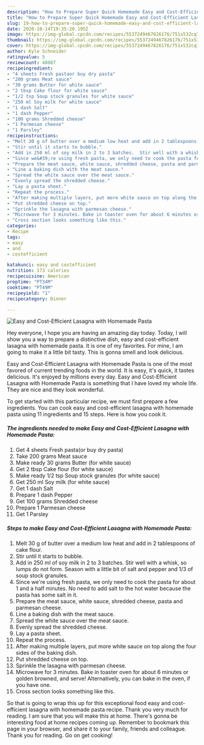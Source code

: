 ```yaml
---
description: "How to Prepare Super Quick Homemade Easy and Cost-Efficient Lasagna with Homemade Pasta"
title: "How to Prepare Super Quick Homemade Easy and Cost-Efficient Lasagna with Homemade Pasta"
slug: 19-how-to-prepare-super-quick-homemade-easy-and-cost-efficient-lasagna-with-homemade-pasta
date: 2020-10-14T19:35:20.195Z
image: https://img-global.cpcdn.com/recipes/5537249467826176/751x532cq70/easy-and-cost-efficient-lasagna-with-homemade-pasta-recipe-main-photo.jpg
thumbnail: https://img-global.cpcdn.com/recipes/5537249467826176/751x532cq70/easy-and-cost-efficient-lasagna-with-homemade-pasta-recipe-main-photo.jpg
cover: https://img-global.cpcdn.com/recipes/5537249467826176/751x532cq70/easy-and-cost-efficient-lasagna-with-homemade-pasta-recipe-main-photo.jpg
author: Kyle Schneider
ratingvalue: 5
reviewcount: 48087
recipeingredient:
- "4 sheets Fresh pastaor buy dry pasta"
- "200 grams Meat sauce"
- "30 grams Butter for white sauce"
- "2 tbsp Cake flour for white sauce"
- "1/2 tsp Soup stock granules for white sauce"
- "250 ml Soy milk for white sauce"
- "1 dash Salt"
- "1 dash Pepper"
- "100 grams Shredded cheese"
- "1 Parmesan cheese"
- "1 Parsley"
recipeinstructions:
- "Melt 30 g of butter over a medium low heat and add in 2 tablespoons of cake flour."
- "Stir until it starts to bubble."
- "Add in 250 ml of soy milk in 2 to 3 batches.  Stir well with a whisk, so lumps do not form. Season with a little bit of salt and pepper and 1/3 of soup stock granules."
- "Since we&#39;re using fresh pasta, we only need to cook the pasta for about 1 and a half minutes. No need to add salt to the hot water because the pasta has some salt in it."
- "Prepare the meat sauce, white sauce, shredded cheese, pasta and parmesan cheese."
- "Line a baking dish with the meat sauce."
- "Spread the white sauce over the meat sauce."
- "Evenly spread the shredded cheese."
- "Lay a pasta sheet."
- "Repeat the process."
- "After making multiple layers, put more white sauce on top along the four sides of the baking dish."
- "Put shredded cheese on top."
- "Sprinkle the lasagna with parmesan cheese."
- "Microwave for 3 minutes. Bake in toaster oven for about 6 minutes or golden browned, and serve! Alternatively, you can bake in the oven, if you have one."
- "Cross section looks something like this."
categories:
- Recipe
tags:
- easy
- and
- costefficient

katakunci: easy and costefficient 
nutrition: 173 calories
recipecuisine: American
preptime: "PT34M"
cooktime: "PT49M"
recipeyield: "1"
recipecategory: Dinner

---
```



![Easy and Cost-Efficient Lasagna with Homemade Pasta](https://img-global.cpcdn.com/recipes/5537249467826176/751x532cq70/easy-and-cost-efficient-lasagna-with-homemade-pasta-recipe-main-photo.jpg)

Hey everyone, I hope you are having an amazing day today. Today, I will show you a way to prepare a distinctive dish, easy and cost-efficient lasagna with homemade pasta. It is one of my favorites. For mine, I am going to make it a little bit tasty. This is gonna smell and look delicious.

Easy and Cost-Efficient Lasagna with Homemade Pasta is one of the most favored of current trending foods in the world. It is easy, it's quick, it tastes delicious. It's enjoyed by millions every day. Easy and Cost-Efficient Lasagna with Homemade Pasta is something that I have loved my whole life. They are nice and they look wonderful.




To get started with this particular recipe, we must first prepare a few ingredients. You can cook easy and cost-efficient lasagna with homemade pasta using 11 ingredients and 15 steps. Here is how you cook it.

<!--inarticleads1-->

##### The ingredients needed to make Easy and Cost-Efficient Lasagna with Homemade Pasta:

1. Get 4 sheets Fresh pasta(or buy dry pasta)
1. Take 200 grams Meat sauce
1. Make ready 30 grams Butter (for white sauce)
1. Get 2 tbsp Cake flour (for white sauce)
1. Make ready 1/2 tsp Soup stock granules (for white sauce)
1. Get 250 ml Soy milk (for white sauce)
1. Get 1 dash Salt
1. Prepare 1 dash Pepper
1. Get 100 grams Shredded cheese
1. Prepare 1 Parmesan cheese
1. Get 1 Parsley




<!--inarticleads2-->

##### Steps to make Easy and Cost-Efficient Lasagna with Homemade Pasta:

1. Melt 30 g of butter over a medium low heat and add in 2 tablespoons of cake flour.
1. Stir until it starts to bubble.
1. Add in 250 ml of soy milk in 2 to 3 batches.  Stir well with a whisk, so lumps do not form. Season with a little bit of salt and pepper and 1/3 of soup stock granules.
1. Since we&#39;re using fresh pasta, we only need to cook the pasta for about 1 and a half minutes. No need to add salt to the hot water because the pasta has some salt in it.
1. Prepare the meat sauce, white sauce, shredded cheese, pasta and parmesan cheese.
1. Line a baking dish with the meat sauce.
1. Spread the white sauce over the meat sauce.
1. Evenly spread the shredded cheese.
1. Lay a pasta sheet.
1. Repeat the process.
1. After making multiple layers, put more white sauce on top along the four sides of the baking dish.
1. Put shredded cheese on top.
1. Sprinkle the lasagna with parmesan cheese.
1. Microwave for 3 minutes. Bake in toaster oven for about 6 minutes or golden browned, and serve! Alternatively, you can bake in the oven, if you have one.
1. Cross section looks something like this.




So that is going to wrap this up for this exceptional food easy and cost-efficient lasagna with homemade pasta recipe. Thank you very much for reading. I am sure that you will make this at home. There's gonna be interesting food at home recipes coming up. Remember to bookmark this page in your browser, and share it to your family, friends and colleague. Thank you for reading. Go on get cooking!

